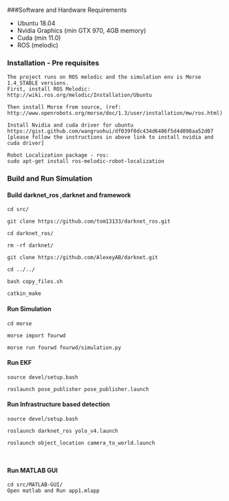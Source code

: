 ###Software and Hardware Requirements
- Ubuntu 18.04
- Nvidia Graphics (min GTX 970, 4GB memory)
- Cuda (min 11.0)
- ROS (melodic)


### Installation - Pre requisites
```
The project runs on ROS melodic and the simulation env is Morse 1.4_STABLE versions.
First, install ROS Melodic: http://wiki.ros.org/melodic/Installation/Ubuntu 

Then install Morse from source, (ref: http://www.openrobots.org/morse/doc/1.3/user/installation/mw/ros.html)

Install Nvidia and cuda driver for ubuntu 
https://gist.github.com/wangruohui/df039f0dc434d6486f5d4d098aa52d07
[please follow the instructions in above link to install nvidia and cuda driver]

Robot Localization package - ros:
sudo apt-get install ros-melodic-robot-localization

```
### Build and Run Simulation

#### Build darknet_ros ,darknet and framework
```
cd src/

git clone https://github.com/tom13133/darknet_ros.git

cd darknet_ros/

rm -rf darknet/

git clone https://github.com/AlexeyAB/darknet.git

cd ../../

bash copy_files.sh

catkin_make

```

#### Run Simulation
```
cd morse

morse import fourwd

morse run fourwd fourwd/simulation.py
```

#### Run EKF

```
source devel/setup.bash

roslaunch pose_publisher pose_publisher.launch

```

#### Run Infrastructure based detection

```
source devel/setup.bash

roslaunch darknet_ros yolo_v4.launch

roslaunch object_location camera_to_world.launch 



```
#### Run MATLAB GUI

```
cd src/MATLAB-GUI/
Open matlab and Run app1.mlapp

```
